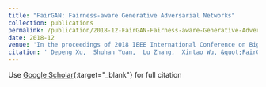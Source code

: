 ```yaml
---
title: "FairGAN: Fairness-aware Generative Adversarial Networks"
collection: publications
permalink: /publication/2018-12-FairGAN-Fairness-aware-Generative-Adversarial-Networks
date: 2018-12
venue: 'In the proceedings of 2018 IEEE International Conference on Big Data (Big Data)'
citation: ' Depeng Xu,  Shuhan Yuan,  Lu Zhang,  Xintao Wu, &quot;FairGAN: Fairness-aware Generative Adversarial Networks.&quot; In the proceedings of 2018 IEEE International Conference on Big Data (Big Data), 2018-12.'
---
```

Use [Google Scholar](https://scholar.google.com/scholar?q=FairGAN:+Fairness+aware+Generative+Adversarial+Networks){:target="_blank"} for full citation